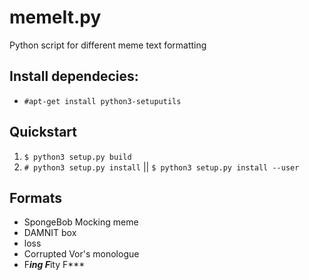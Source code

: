 # memeIt.py
  Python script for different meme text formatting

## Install dependecies:
  * `#apt-get install python3-setuputils`

## Quickstart
  1. `$ python3 setup.py build `
  2. `# python3 setup.py install` || `$ python3 setup.py install --user`  

## Formats
  * SpongeBob Mocking meme
  * DAMNIT <arg> box
  * loss
  * Corrupted Vor's monologue
  * F***ing F***ity F***
